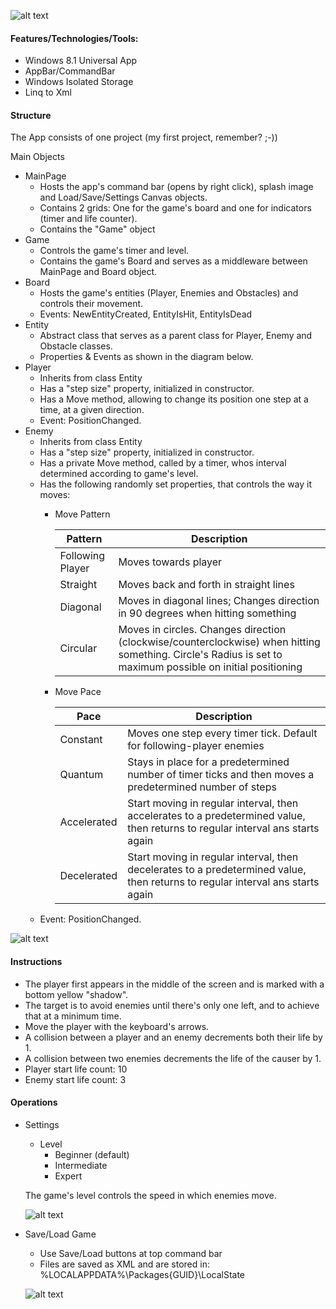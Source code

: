 ![alt text](https://github.com/PrisonerM13/Dodge/blob/master/gif/Play.gif "Play")

#### Features/Technologies/Tools:
+ Windows 8.1 Universal App
+ AppBar/CommandBar
+ Windows Isolated Storage
+ Linq to Xml

#### Structure
The App consists of one project (my first project, remember? ;-))

Main Objects
+ MainPage
	+ Hosts the app's command bar (opens by right click), splash image and Load/Save/Settings Canvas objects.
	+ Contains 2 grids: One for the game's board and one for indicators (timer and life counter).
	+ Contains the "Game" object
+ Game
	+ Controls the game's timer and level.
	+ Contains the game's Board and serves as a middleware between MainPage and Board object.
+ Board
	+ Hosts the game's entities (Player, Enemies and Obstacles) and controls their movement.
	+ Events: NewEntityCreated, EntityIsHit, EntityIsDead
+ Entity
	+ Abstract class that serves as a parent class for Player, Enemy and Obstacle classes.
	+ Properties & Events as shown in the diagram below.
+ Player
	+ Inherits from class Entity
	+ Has a "step size" property, initialized in constructor.
	+ Has a Move method, allowing to change its position one step at a time, at a given direction.
	+ Event: PositionChanged.
+ Enemy
	+ Inherits from class Entity
	+ Has a "step size" property, initialized in constructor.
	+ Has a private Move method, called by a timer, whos interval determined according to game's level.
	+ Has the following randomly set properties, that controls the way it moves:
		+ Move Pattern
		
			| Pattern          | Description                                                                             |
			| ---------------- | --------------------------------------------------------------------------------------- |
			| Following Player | Moves towards player                                                                    |
			| Straight         | Moves back and forth in straight lines                                                  |
			| Diagonal         | Moves in diagonal lines; Changes direction in 90 degrees when hitting something         |
			| Circular         | Moves in circles. Changes direction (clockwise/counterclockwise) when hitting something. Circle's Radius is set to maximum possible on initial positioning |
		
		+ Move Pace	
		
			| Pace        | Description                                                                                                                    |
			| ----------- | ------------------------------------------------------------------------------------------------------------------------------ |
			| Constant    | Moves one step every timer tick. Default for following-player enemies                                                          |
			| Quantum     | Stays in place for a predetermined number of timer ticks and then moves a predetermined number of steps                        |
			| Accelerated | Start moving in regular interval, then accelerates to a predetermined value, then returns to regular interval ans starts again |
			| Decelerated | Start moving in regular interval, then decelerates to a predetermined value, then returns to regular interval ans starts again |
	+ Event: PositionChanged. 
		
![alt text](https://github.com/PrisonerM13/Dodge/blob/master/images/Entities.png "Entities")
		
#### Instructions
+ The player first appears in the middle of the screen and is marked with a bottom yellow "shadow".
+ The target is to avoid enemies until there's only one left, and to achieve that at a minimum time. 
+ Move the player with the keyboard's arrows.
+ A collision between a player and an enemy decrements both their life by 1.
+ A collision between two enemies decrements the life of the causer by 1. 
+ Player start life count: 10
+ Enemy start life count: 3

#### Operations
+ Settings
	+ Level
		+ Beginner (default)
		+ Intermediate
		+ Expert
		
	The game's level controls the speed in which enemies move.		
		
	![alt text](https://github.com/PrisonerM13/Dodge/blob/master/gif/Settings.gif "Settings")

+ Save/Load Game
	+ Use Save/Load buttons at top command bar
	+ Files are saved as XML and are stored in:
		%LOCALAPPDATA%\Packages\{GUID}\LocalState
		
	![alt text](https://github.com/PrisonerM13/Dodge/blob/master/gif/SaveAndLoad.gif "SaveAndLoad")

